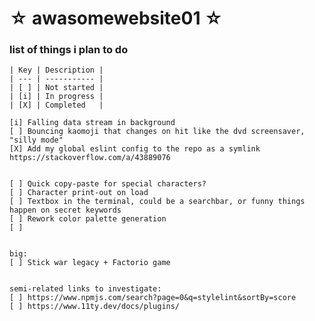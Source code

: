 # ☆ awasomewebsite01 ☆
### list of things i plan to do

	| Key | Description |
	| --- | ----------- |
	| [ ] | Not started |
	| [i] | In progress |
	| [X] | Completed   |

<!-- -->

	[i] Falling data stream in background
	[ ] Bouncing kaomoji that changes on hit like the dvd screensaver, "silly mode"
	[X] Add my global eslint config to the repo as a symlink https://stackoverflow.com/a/43889076


	[ ] Quick copy-paste for special characters?
	[ ] Character print-out on load
	[ ] Textbox in the terminal, could be a searchbar, or funny things happen on secret keywords
	[ ] Rework color palette generation
	[ ] 


	big:
	[ ] Stick war legacy + Factorio game


	semi-related links to investigate:
	[ ] https://www.npmjs.com/search?page=0&q=stylelint&sortBy=score
	[ ] https://www.11ty.dev/docs/plugins/